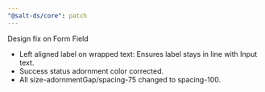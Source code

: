 ```yaml
---
"@salt-ds/core": patch
---
```


Design fix on Form Field

- Left aligned label on wrapped text: Ensures label stays in line with Input text.
- Success status adornment color corrected.
- All size-adornmentGap/spacing-75 changed to spacing-100.
